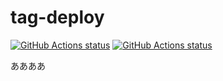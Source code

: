 # tag-deploy
<a href="https://github.com/calbone/tag-deploy/actions?query=workflow%3A%22tag+deploy%22"><img alt="GitHub Actions status" src="https://github.com/calbone/tag-deploy/workflows/tag%20deploy/badge.svg"></a>
<a href="https://github.com/calbone/tag-deploy/actions?query=workflow%3AESLint"><img alt="GitHub Actions status" src="https://github.com/calbone/tag-deploy/workflows/ESLint/badge.svg"></a>

ああああ